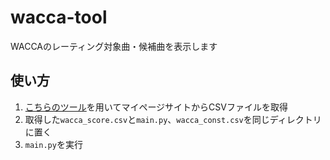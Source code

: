 # wacca-tool

WACCAのレーティング対象曲・候補曲を表示します

## 使い方

1. [こちらのツール](https://github.com/saezurucrow/wacca-score-csv/blob/master/README/wacca-score-csv-readme.md)を用いてマイページサイトからCSVファイルを取得
2. 取得した```wacca_score.csv```と```main.py```、```wacca_const.csv```を同じディレクトリに置く
3. ```main.py```を実行